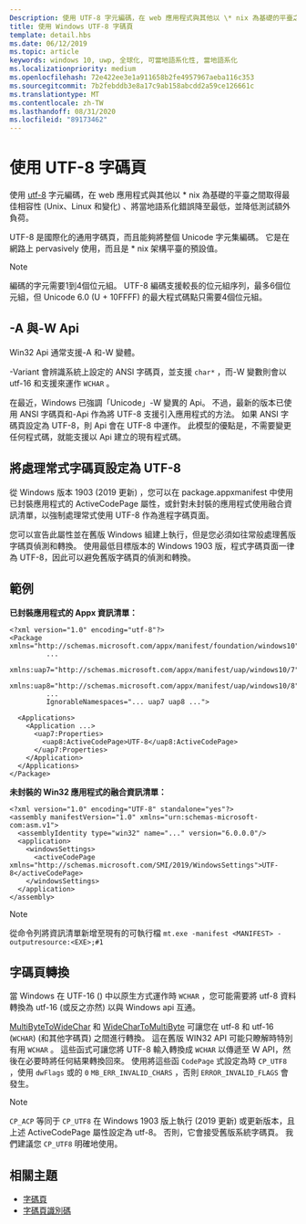 ```yaml
---
Description: 使用 UTF-8 字元編碼，在 web 應用程式與其他以 \* nix 為基礎的平臺之間取得最佳相容性 (Unix、Linux 和變化) 、將當地語系化錯誤降至最低，並降低測試額外負荷。
title: 使用 Windows UTF-8 字碼頁
template: detail.hbs
ms.date: 06/12/2019
ms.topic: article
keywords: windows 10, uwp, 全球化, 可當地語系化性, 當地語系化
ms.localizationpriority: medium
ms.openlocfilehash: 72e422ee3e1a911658b2fe4957967aeba116c353
ms.sourcegitcommit: 7b2febddb3e8a17c9ab158abcdd2a59ce126661c
ms.translationtype: MT
ms.contentlocale: zh-TW
ms.lasthandoff: 08/31/2020
ms.locfileid: "89173462"
---
```

# <a name="use-the-utf-8-code-page"></a>使用 UTF-8 字碼頁

使用 [utf-8](http://www.utf-8.com/) 字元編碼，在 web 應用程式與其他以 \* nix 為基礎的平臺之間取得最佳相容性 (Unix、Linux 和變化) 、將當地語系化錯誤降至最低，並降低測試額外負荷。

UTF-8 是國際化的通用字碼頁，而且能夠將整個 Unicode 字元集編碼。 它是在網路上 pervasively 使用，而且是 * nix 架構平臺的預設值。

> [!NOTE]
> 編碼的字元需要1到4個位元組。 UTF-8 編碼支援較長的位元組序列，最多6個位元組，但 Unicode 6.0 (U + 10FFFF) 的最大程式碼點只需要4個位元組。

## <a name="-a-vs--w-apis"></a>-A 與-W Api
  
Win32 Api 通常支援-A 和-W 變體。

-Variant 會辨識系統上設定的 ANSI 字碼頁，並支援 `char*` ，而-W 變數則會以 utf-16 和支援來運作 `WCHAR` 。

在最近，Windows 已強調「Unicode」-W 變異的 Api。 不過，最新的版本已使用 ANSI 字碼頁和-Api 作為將 UTF-8 支援引入應用程式的方法。 如果 ANSI 字碼頁設定為 UTF-8，則 Api 會在 UTF-8 中運作。 此模型的優點是，不需要變更任何程式碼，就能支援以 Api 建立的現有程式碼。

## <a name="set-a-process-code-page-to-utf-8"></a>將處理常式字碼頁設定為 UTF-8

從 Windows 版本 1903 (2019 更新) ，您可以在 package.appxmanifest 中使用已封裝應用程式的 ActiveCodePage 屬性，或針對未封裝的應用程式使用融合資訊清單，以強制處理常式使用 UTF-8 作為進程字碼頁面。

您可以宣告此屬性並在舊版 Windows 組建上執行，但是您必須如往常般處理舊版字碼頁偵測和轉換。 使用最低目標版本的 Windows 1903 版，程式字碼頁面一律為 UTF-8，因此可以避免舊版字碼頁的偵測和轉換。

## <a name="examples"></a>範例

**已封裝應用程式的 Appx 資訊清單：**

```xaml
<?xml version="1.0" encoding="utf-8"?>
<Package xmlns="http://schemas.microsoft.com/appx/manifest/foundation/windows10"
         ...
         xmlns:uap7="http://schemas.microsoft.com/appx/manifest/uap/windows10/7"
         xmlns:uap8="http://schemas.microsoft.com/appx/manifest/uap/windows10/8"
         ...
         IgnorableNamespaces="... uap7 uap8 ...">

  <Applications>
    <Application ...>
      <uap7:Properties>
        <uap8:ActiveCodePage>UTF-8</uap8:ActiveCodePage>
      </uap7:Properties>
    </Application>
  </Applications>
</Package>
```

**未封裝的 Win32 應用程式的融合資訊清單：**

``` xaml
<?xml version="1.0" encoding="UTF-8" standalone="yes"?>
<assembly manifestVersion="1.0" xmlns="urn:schemas-microsoft-com:asm.v1">
  <assemblyIdentity type="win32" name="..." version="6.0.0.0"/>
  <application>
    <windowsSettings>
      <activeCodePage xmlns="http://schemas.microsoft.com/SMI/2019/WindowsSettings">UTF-8</activeCodePage>
    </windowsSettings>
  </application>
</assembly>
```

> [!NOTE]
> 從命令列將資訊清單新增至現有的可執行檔 `mt.exe -manifest <MANIFEST> -outputresource:<EXE>;#1`

## <a name="code-page-conversion"></a>字碼頁轉換

當 Windows 在 UTF-16 () 中以原生方式運作時 `WCHAR` ，您可能需要將 utf-8 資料轉換為 utf-16 (或反之亦然) 以與 Windows api 互通。

[MultiByteToWideChar](/windows/desktop/api/stringapiset/nf-stringapiset-multibytetowidechar) 和 [WideCharToMultiByte](/windows/desktop/api/stringapiset/nf-stringapiset-widechartomultibyte) 可讓您在 utf-8 和 utf-16 (`WCHAR`)  (和其他字碼頁) 之間進行轉換。 這在舊版 WIN32 API 可能只瞭解時特別有用 `WCHAR` 。 這些函式可讓您將 UTF-8 輸入轉換成 `WCHAR` 以傳遞至 W API，然後在必要時將任何結果轉換回來。
使用將這些函 `CodePage` 式設定為時 `CP_UTF8` ，使用 `dwFlags` 或的 `0` `MB_ERR_INVALID_CHARS` ，否則 `ERROR_INVALID_FLAGS` 會發生。

> [!NOTE]
> `CP_ACP` 等同于 `CP_UTF8` 在 Windows 1903 版上執行 (2019 更新) 或更新版本，且上述 ActiveCodePage 屬性設定為 utf-8。 否則，它會接受舊版系統字碼頁。 我們建議您 `CP_UTF8` 明確地使用。

## <a name="related-topics"></a>相關主題

- [字碼頁](/windows/desktop/Intl/code-pages)
- [字碼頁識別碼](/windows/desktop/Intl/code-page-identifiers)